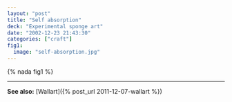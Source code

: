 ```yaml
---
layout: "post"
title: "Self absorption"
deck: "Experimental sponge art"
date: "2002-12-23 21:43:30"
categories: ["craft"]
fig1:
  image: "self-absorption.jpg"
---
```


{% nada fig1 %}

---

**See also:** [Wallart]({% post_url 2011-12-07-wallart %})
